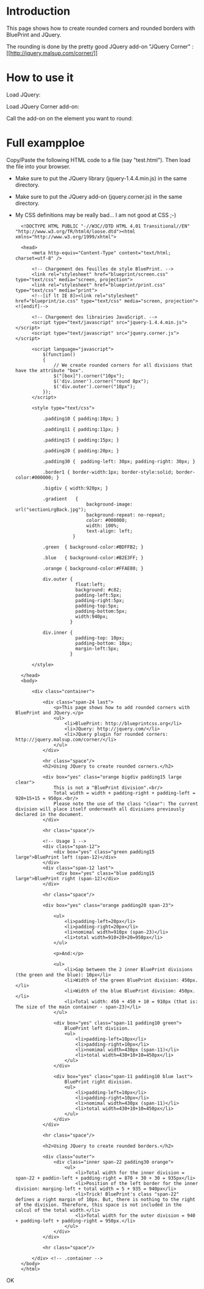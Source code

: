 
# Introduction

This page shows how to create rounded corners and rounded borders with BluePrint and JQuery.

The rounding is done by the pretty good JQuery add-on "JQuery Corner" : [[http://jquery.malsup.com/corner/]]

# How to use it

Load JQuery:
    <script type="text/javascript" src="jquery-1.4.4.min.js"></script>

Load JQuery Corner add-on:
    <script type="text/javascript" src="jquery.corner.js"></script>

Call the add-on on the element you want to round:
    <script language="javascript">
        $(function()
        {
            $("[box]").corner("10px");
            $('div.inner').corner("round 8px");
            $('div.outer').corner("10px");
        });
    </script>
# Full exampploe

Copy/Paste the following HTML code to a file (say "test.html"). Then load the file into your browser.

* Make sure to put the JQuery library (jquery-1.4.4.min.js) in the same directory.
* Make sure to put the JQuery add-on (jquery.corner.js) in the same directory.
* My CSS definitions may be really bad... I am not good at CSS ;-)


        <!DOCTYPE HTML PUBLIC "-//W3C//DTD HTML 4.01 Transitional//EN" "http://www.w3.org/TR/html4/loose.dtd"><html xmlns="http://www.w3.org/1999/xhtml">
        
        <head>
            <meta http-equiv="Content-Type" content="text/html; charset=utf-8" />
        	
            <!-- Chargement des feuilles de style BluePrint. -->
            <link rel="stylesheet" href="blueprint/screen.css" type="text/css" media="screen, projection">
            <link rel="stylesheet" href="blueprint/print.css" type="text/css" media="print">
            <!--[if lt IE 8]><link rel="stylesheet" href="blueprint/ie.css" type="text/css" media="screen, projection"><![endif]-->
            
            <!-- Chargement des librairies JavaScript. -->
            <script type="text/javascript" src="jquery-1.4.4.min.js"></script>
            <script type="text/javascript" src="jquery.corner.js"></script>
            
            <script language="javascript">
                $(function()
                {
                    // We create rounded corners for all divisions that have the attribute "box".
                    $("[box]").corner("10px");
                    $('div.inner').corner("round 8px");
                    $('div.outer').corner("10px");
                });
            </script>
                
            <style type="text/css"> 
                
                .padding10 { padding:10px; }
                
                .padding11 { padding:11px; }
            
                .padding15 { padding:15px; }
                
                .padding20 { padding:20px; }
        		
        		.padding30 {  padding-left: 30px; padding-right: 30px; }
                
                .border1 { border-width:1px; border-style:solid; border-color:#000000; }
                
                .bigdiv { width:920px; }
            
                .gradient   {
                                background-image: url("sectionLrgBack.jpg");
                                background-repeat: no-repeat;
                                color: #000000;
                                width: 100%;
                                text-align: left;
                           }
                           
                .green  { background-color:#BDFFB2; }
                        
                .blue   { background-color:#B2E3FF; }
                        
                .orange { background-color:#FFAE80; }
        
                div.outer {
                            float:left;
                            background: #c82;
                            padding-left:5px;
                            padding-right:5px;
                            padding-top:5px;
                            padding-bottom:5px;
                            width:940px;
                          }
                
                div.inner {
                            padding-top: 10px;
                            padding-bottom: 10px;
                            margin-left:5px;
                          }
        		
            </style>
            
        </head>
        <body>
            
            <div class="container">
        
                <div class="span-24 last">
                    <p>This page shows how to add rounded corners with BluePrint and JQuery.</p>
                    <ul>
                        <li>BluePrint: http://blueprintcss.org</li>
                        <li>JQuery: http://jquery.com/</li>
                        <li>JQuery plugin for rounded corners: http://jquery.malsup.com/corner/</li>
                    </ul>
                </div>
            
        		<hr class="space"/>
                <h2>Using JQuery to create rounded corners.</h2>
            
                <div box="yes" class="orange bigdiv padding15 large clear">
                    This is not a "BluePrint division".<br/>
                    Total width = width + padding-right + padding-left = 920+15+15 = 950px.<br/>
                    Please note the use of the class "clear": The current division will place itself underneath all divisions previously declared in the document.
                </div>
                
                <hr class="space"/>
                
                <!-- Usage 1 -->
                <div class="span-12">
                    <div box="yes" class="green padding15 large">BluePrint left (span-12)</div>
                </div>
                <div class="span-12 last">
                     <div box="yes" class="blue padding15 large">BluePrint right (span-12)</div>
                </div>
            
                <hr class="space"/>
         
                <div box="yes" class="orange padding20 span-23">
                
                    <ul>
                        <li>padding-left=20px</li>
                        <li>padding-right=20px</li>
                        <li>nomimal width=910px (span-23)</li>
                        <li>total width=910+20+20=950px</li>
                    </ul>
                    
                    <p>And:</p>
                    
                    <ul>
                        <li>Gap between the 2 inner BluePrint divisions (the green and the blue): 10px</li>
                        <li>Width of the green BluePrint division: 450px.</li>
                        <li>Width of the blue BluePrint division: 450px.</li>
                        <li>Total width: 450 + 450 + 10 = 910px (that is: The size of the main container - span-23)</li>
                    </ul>
                
                    <div box="yes" class="span-11 padding10 green">
                        BluePrint left division.
                        <ul>
                            <li>padding-left=10px</li>
                            <li>padding-right=10px</li>
                            <li>nomimal width=430px (span-11)</li>
                            <li>total width=430+10+10=450px</li>
                        </ul>
                    </div>
                    
                    <div box="yes" class="span-11 padding10 blue last">
                        BluePrint right division.
                        <ul>
                            <li>padding-left=10px</li>
                            <li>padding-right=10px</li>
                            <li>nomimal width=430px (span-11)</li>
                            <li>total width=430+10+10=450px</li>
                        </ul>
                    </div>    
                </div>
                
        		<hr class="space"/>
        		
                <h2>Using JQuery to create rounded borders.</h2>
        		
                <div class="outer">
                    <div class="inner span-22 padding30 orange">
                        <ul>
                            <li>Total width for the inner division = span-22 + paddin-left + padding-right = 870 + 30 + 30 = 935px</li>
        					<li>Position of the left border for the inner division: marging-left + total width = 5 + 935 = 940px</li>
                            <li>Trick! BluePrint's class "span-22" defines a right margin of 10px. But, there is nothing to the right of the division. Therefore, this space is not included in the calcul of the total width.</li>
                            <li>Total width for the outer division = 940 + padding-left + padding-right = 950px.</li>
                        </ul>
                    </div>
                </div>
            
                <hr class="space"/>
            
            </div> <!-- .container -->
        </body>
        </html>



OK









